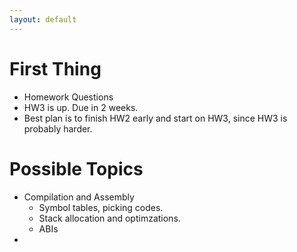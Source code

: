```yaml
---
layout: default
---
```


# First Thing
 
 - Homework Questions
 - HW3 is up. Due in 2 weeks.
 - Best plan is to finish HW2 early and start on HW3, since HW3 is probably harder.

# Possible Topics

 - Compilation and Assembly
   - Symbol tables, picking codes.
   - Stack allocation and optimzations.
   - ABIs
 - 
